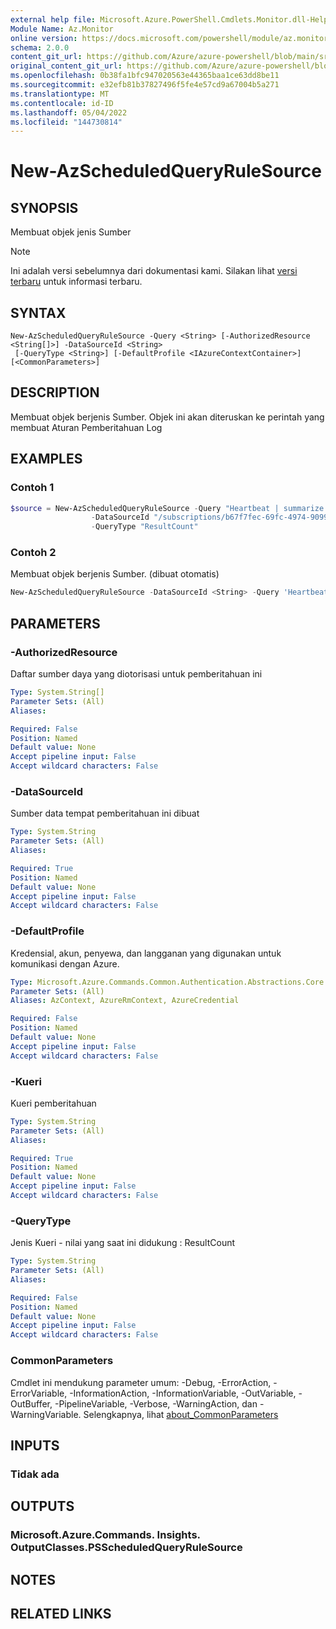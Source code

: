 ```yaml
---
external help file: Microsoft.Azure.PowerShell.Cmdlets.Monitor.dll-Help.xml
Module Name: Az.Monitor
online version: https://docs.microsoft.com/powershell/module/az.monitor/new-azscheduledqueryrulesource
schema: 2.0.0
content_git_url: https://github.com/Azure/azure-powershell/blob/main/src/Monitor/Monitor/help/New-AzScheduledQueryRuleSource.md
original_content_git_url: https://github.com/Azure/azure-powershell/blob/main/src/Monitor/Monitor/help/New-AzScheduledQueryRuleSource.md
ms.openlocfilehash: 0b38fa1bfc947020563e44365baa1ce63dd8be11
ms.sourcegitcommit: e32efb81b37827496f5fe4e57cd9a67004b5a271
ms.translationtype: MT
ms.contentlocale: id-ID
ms.lasthandoff: 05/04/2022
ms.locfileid: "144730814"
---
```

# New-AzScheduledQueryRuleSource

## SYNOPSIS
Membuat objek jenis Sumber

> [!NOTE]
>Ini adalah versi sebelumnya dari dokumentasi kami. Silakan lihat [versi terbaru](/powershell/module/az.monitor/new-azscheduledqueryrulesource) untuk informasi terbaru.

## SYNTAX

```
New-AzScheduledQueryRuleSource -Query <String> [-AuthorizedResource <String[]>] -DataSourceId <String>
 [-QueryType <String>] [-DefaultProfile <IAzureContextContainer>] [<CommonParameters>]
```

## DESCRIPTION
Membuat objek berjenis Sumber.
Objek ini akan diteruskan ke perintah yang membuat Aturan Pemberitahuan Log

## EXAMPLES

### Contoh 1
```powershell
$source = New-AzScheduledQueryRuleSource -Query "Heartbeat | summarize AggregatedValue = count() by bin(TimeGenerated, 5m)" `
                  -DataSourceId "/subscriptions/b67f7fec-69fc-4974-9099-a26bd6ffeda3/resourceGroups/MyResourceGroup/providers/Microsoft.OperationalInsights/workspaces/MyWorkspace"  `
                  -QueryType "ResultCount"
```

### Contoh 2

Membuat objek berjenis Sumber. (dibuat otomatis)

```powershell <!-- Aladdin Generated Example --> 
New-AzScheduledQueryRuleSource -DataSourceId <String> -Query 'Heartbeat | summarize AggregatedValue = count() by bin(TimeGenerated, 5m)'
```

## PARAMETERS

### -AuthorizedResource
Daftar sumber daya yang diotorisasi untuk pemberitahuan ini

```yaml
Type: System.String[]
Parameter Sets: (All)
Aliases:

Required: False
Position: Named
Default value: None
Accept pipeline input: False
Accept wildcard characters: False
```

### -DataSourceId
Sumber data tempat pemberitahuan ini dibuat

```yaml
Type: System.String
Parameter Sets: (All)
Aliases:

Required: True
Position: Named
Default value: None
Accept pipeline input: False
Accept wildcard characters: False
```

### -DefaultProfile
Kredensial, akun, penyewa, dan langganan yang digunakan untuk komunikasi dengan Azure.

```yaml
Type: Microsoft.Azure.Commands.Common.Authentication.Abstractions.Core.IAzureContextContainer
Parameter Sets: (All)
Aliases: AzContext, AzureRmContext, AzureCredential

Required: False
Position: Named
Default value: None
Accept pipeline input: False
Accept wildcard characters: False
```

### -Kueri
Kueri pemberitahuan

```yaml
Type: System.String
Parameter Sets: (All)
Aliases:

Required: True
Position: Named
Default value: None
Accept pipeline input: False
Accept wildcard characters: False
```

### -QueryType
Jenis Kueri - nilai yang saat ini didukung : ResultCount

```yaml
Type: System.String
Parameter Sets: (All)
Aliases:

Required: False
Position: Named
Default value: None
Accept pipeline input: False
Accept wildcard characters: False
```

### CommonParameters
Cmdlet ini mendukung parameter umum: -Debug, -ErrorAction, -ErrorVariable, -InformationAction, -InformationVariable, -OutVariable, -OutBuffer, -PipelineVariable, -Verbose, -WarningAction, dan -WarningVariable. Selengkapnya, lihat [about_CommonParameters](http://go.microsoft.com/fwlink/?LinkID=113216)

## INPUTS

### Tidak ada

## OUTPUTS

### Microsoft.Azure.Commands. Insights. OutputClasses.PSScheduledQueryRuleSource

## NOTES

## RELATED LINKS
